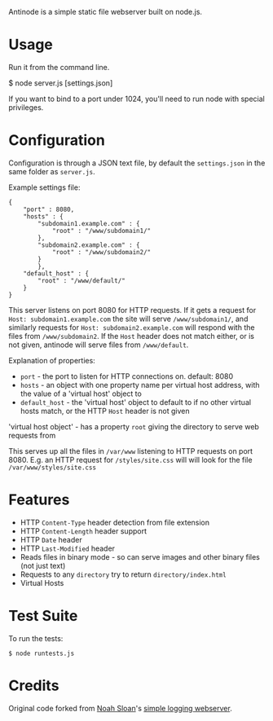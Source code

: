 Antinode is a simple static file webserver built on node.js.

# Usage

Run it from the command line. 

   $ node server.js [settings.json]

If you want to bind to a port under 1024, you'll need to run node with special
privileges.

# Configuration

Configuration is through a JSON text file, by default the `settings.json` in
the same folder as `server.js`.

Example settings file:

    {
        "port" : 8080,
        "hosts" : {
            "subdomain1.example.com" : { 
                "root" : "/www/subdomain1/"
            },
            "subdomain2.example.com" : {
                "root" : "/www/subdomain2/"
            }
            },
        "default_host" : {
            "root" : "/www/default/"
        }
    }

This server listens on port 8080 for HTTP requests.
If it gets a request for `Host: subdomain1.example.com` the site will serve
`/www/subdomain1/`, and similarly requests for `Host: subdomain2.example.com`
will respond with the files from `/www/subdomain2`. If the `Host` header does
not match either, or is not given, antinode will serve files from
`/www/default`.

Explanation of properties:

- `port` - the port to listen for HTTP connections on. default: 8080
- `hosts` - an object with one property name per virtual host address, with the value of a 'virtual host' object to 
- `default_host` - the 'virtual host' object to default to if no other virtual hosts match, or the HTTP `Host` header is not given

'virtual host object' - has a property `root` giving the directory to serve
   web requests from


This serves up all the files in `/var/www` listening to HTTP requests on port 8080.
E.g. an HTTP request for `/styles/site.css` will will look for the file `/var/www/styles/site.css`

# Features

- HTTP `Content-Type` header detection from file extension
- HTTP `Content-Length` header support
- HTTP `Date` header
- HTTP `Last-Modified` header
- Reads files in binary mode - so can serve images and other binary files (not just text)
- Requests to any `directory` try to return `directory/index.html`
- Virtual Hosts

# Test Suite


To run the tests:

    $ node runtests.js

# Credits

Original code forked from [Noah Sloan](http://github.com/iamnoah)'s [simple logging webserver](http://gist.github.com/246761).
